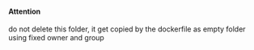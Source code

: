 #### Attention

do not delete this folder, it get copied by the dockerfile as empty folder using fixed owner and group
